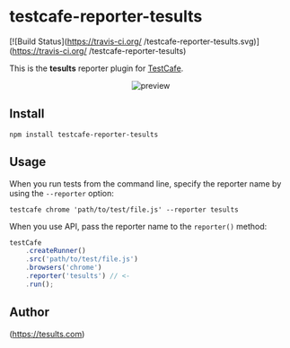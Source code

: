 # testcafe-reporter-tesults
[![Build Status](https://travis-ci.org/ /testcafe-reporter-tesults.svg)](https://travis-ci.org/ /testcafe-reporter-tesults)

This is the **tesults** reporter plugin for [TestCafe](http://devexpress.github.io/testcafe).

<p align="center">
    <img src="https://raw.github.com/ /testcafe-reporter-tesults/master/media/preview.png" alt="preview" />
</p>

## Install

```
npm install testcafe-reporter-tesults
```

## Usage

When you run tests from the command line, specify the reporter name by using the `--reporter` option:

```
testcafe chrome 'path/to/test/file.js' --reporter tesults
```


When you use API, pass the reporter name to the `reporter()` method:

```js
testCafe
    .createRunner()
    .src('path/to/test/file.js')
    .browsers('chrome')
    .reporter('tesults') // <-
    .run();
```

## Author
 (https://tesults.com)
